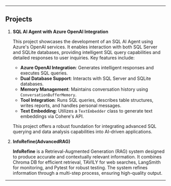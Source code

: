 

---

## Projects

1. **SQL AI Agent with Azure OpenAI Integration**

   This project showcases the development of an SQL AI Agent using Azure's OpenAI services. It enables interaction with both SQL Server and SQLite databases, providing intelligent SQL query capabilities and detailed responses to user inquiries. Key features include:

   - **Azure OpenAI Integration**: Generates intelligent responses and executes SQL queries.
   - **Dual Database Support**: Interacts with SQL Server and SQLite databases.
   - **Memory Management**: Maintains conversation history using `ConversationBufferMemory`.
   - **Tool Integration**: Runs SQL queries, describes table structures, writes reports, and handles personal messages.
   - **Text Embedding**: Utilizes a `TextEmbedder` class to generate text embeddings via Cohere's API.

   This project offers a robust foundation for integrating advanced SQL querying and data analysis capabilities into AI-driven applications.

2. **InfoRefine(AdvancedRAG)**

   **InfoRefine** is a Retrieval-Augmented Generation (RAG) system designed to produce accurate and contextually relevant information. It combines Chroma DB for efficient retrieval, TAVILY for web searches, LangSmith for monitoring, and Pytest for robust testing. The          system refines information through a multi-step process, ensuring high-quality output.



---


